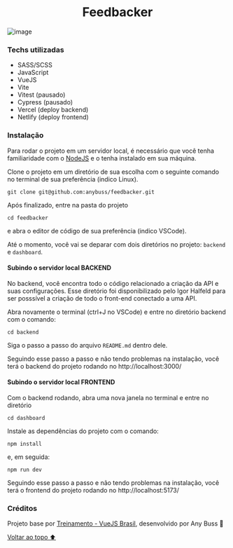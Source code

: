 <h1 align="center">Feedbacker</h1>

![image](https://user-images.githubusercontent.com/101362563/217108629-401ba01e-2340-442a-adb2-cd725aa9acf9.png)

### Techs utilizadas

- SASS/SCSS
- JavaScript
- VueJS
- Vite
- Vitest (pausado)
- Cypress (pausado)
- Vercel (deploy backend)
- Netlify (deploy frontend)

### Instalação

Para rodar o projeto em um servidor local, é necessário que você tenha familiaridade com o [NodeJS](https://nodejs.org/en/) e o tenha instalado em sua máquina.

Clone o projeto em um diretório de sua escolha com o seguinte comando no terminal de sua preferência (indico Linux).

```
git clone git@github.com:anybuss/feedbacker.git
```

Após finalizado, entre na pasta do projeto

```
cd feedbacker
```

e abra o editor de código de sua preferência (indico VSCode).

Até o momento, você vai se deparar com dois diretórios no projeto: `backend` e `dashboard`.

#### Subindo o servidor local BACKEND

No backend, você encontra todo o código relacionado a criação da API e suas configurações. Esse diretório foi disponibilizado pelo Igor Halfeld para ser posssível a criação de todo o front-end conectado a uma API.

Abra novamente o terminal (ctrl+J no VSCode) e entre no diretório backend com o comando:

```
cd backend
```

Siga o passo a passo do arquivo `README.md` dentro dele.

Seguindo esse passo a passo e não tendo problemas na instalação, você terá o backend do projeto rodando no http://localhost:3000/

#### Subindo o servidor local FRONTEND

Com o backend rodando, abra uma nova janela no terminal e entre no diretório

```
cd dashboard
```

Instale as dependências do projeto com o comando:

```
npm install
```

e, em seguida:

```
npm run dev
```

Seguindo esse passo a passo e não tendo problemas na instalação, você terá o frontend do projeto rodando no http://localhost:5173/

### Créditos

Projeto base por [Treinamento - VueJS Brasil](https://treinamento.vuejsbrasil.org/), desenvolvido por Any Buss 🖤

[Voltar ao topo ⬆](#feedbacker)
